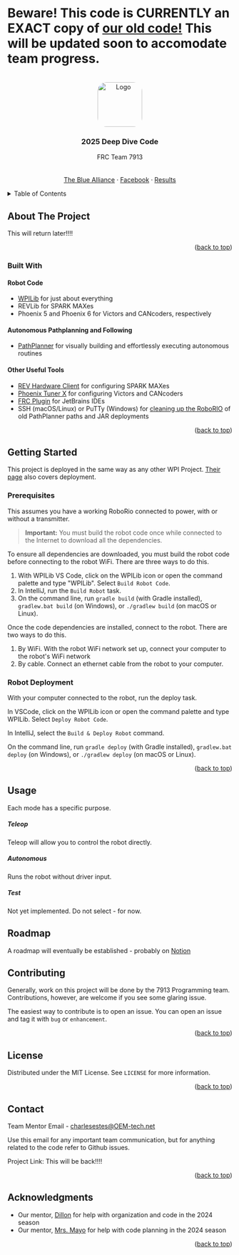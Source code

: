 <!-- Improved compatibility of back to top link: See: https://github.com/othneildrew/Best-README-Template/pull/73 -->
<a name="readme-top"></a>
<!--
*** Based on the Best-README-Template Repository.
*** Thank you to them for letting us spend less time making READMEs
*** And more time writing code.
-->
<h1>Beware! This code is <strong>CURRENTLY</strong> an <strong>EXACT</strong> copy of 
<a href="https://github.com/FRC-7913/Crescendo-2024-Rewrite">our old code!</a> This will be updated soon to accomodate 
team progress.</h1>

<!-- PROJECT LOGO -->
<br />
<div align="center">
  <a href="https://github.com/frc-7913/Crescendo-2024">
    <img src="images/logo.png" alt="Logo" width="100" height="100" style="border-radius: 20%;">
  </a>

<h3 align="center">2025 Deep Dive Code</h3>

  <p align="center">
    FRC Team 7913
    <br />
    <br />
    <br />
    <a href="https://www.thebluealliance.com/team/7913">The Blue Alliance</a>
    ·
    <a href="https://www.facebook.com/NRHS7913/">Facebook</a>
    ·
    <a href="https://www.thebluealliance.com/team/7913#event-results">Results</a>
  </p>
</div>



<!-- TABLE OF CONTENTS -->
<details>
  <summary>Table of Contents</summary>
  <ol>
    <li>
      <a href="#about-the-project">About The Project</a>
      <ul>
        <li><a href="#built-with">Built With</a></li>
      </ul>
    </li>
    <li>
      <a href="#getting-started">Getting Started</a>
      <ul>
        <li><a href="#prerequisites">Prerequisites</a></li>
        <li><a href="#robot-deployment">Robot Deployment</a></li>
      </ul>
    </li>
    <li><a href="#usage">Usage</a></li>
    <li><a href="#roadmap">Roadmap - WIP</a></li>
    <li><a href="#contributing">Contributing</a></li>
    <li><a href="#license">License</a></li>
    <li><a href="#contact">Contact</a></li>
    <li><a href="#acknowledgments">Acknowledgments</a></li>
  </ol>
</details>



<!-- ABOUT THE PROJECT -->

## About The Project

This will return later!!!!
<p align="right">(<a href="#readme-top">back to top</a>)</p>

### Built With

#### Robot Code

* [WPILib](https://docs.wpilib.org/en/latest/docs/software/what-is-wpilib.html) for just about everything
* REVLib for SPARK MAXes
* Phoenix 5 and Phoenix 6 for Victors and CANcoders, respectively

#### Autonomous Pathplanning and Following

* [PathPlanner](https://pathplanner.dev/) for visually building and effortlessly executing autonomous routines

#### Other Useful Tools

* [REV Hardware Client](https://docs.revrobotics.com/rev-hardware-client) for configuring SPARK MAXes
* [Phoenix Tuner X](https://pro.docs.ctr-electronics.com/en/stable/docs/tuner/index.html) for configuring Victors and
  CANcoders
* [FRC Plugin](https://plugins.jetbrains.com/plugin/9405-frc) for JetBrains IDEs
* SSH (macOS/Linux) or PuTTy (Windows)
  for [cleaning up the RoboRIO](https://docs.google.com/document/d/1Cd01X3eviaLGgd5urtJ3XSIjzB4kMR3gBS9SVEG7tIg/) of old
  PathPlanner paths and JAR deployments

<p align="right">(<a href="#readme-top">back to top</a>)</p>



<!-- GETTING STARTED -->

## Getting Started

This project is deployed in the same way as any other WPI
Project. [Their page](https://docs.wpilib.org/en/stable/docs/software/vscode-overview/deploying-robot-code.html) also
covers deployment.

### Prerequisites

This assumes you have a working RoboRio connected to power, with or without a transmitter.

> **Important:** You must build the robot code once while connected to the Internet to download all the dependencies.

To ensure all dependencies are downloaded, you must build the robot code before connecting to the robot WiFi. There are
three ways to do this.

1. With WPILib VS Code, click on the WPILib icon or open the command palette and type "WPILib". Select
   `Build Robot Code`.
2. In IntelliJ, run the `Build Robot` task.
3. On the command line, run `gradle build` (with Gradle installed), `gradlew.bat build` (on Windows), or
   `./gradlew build` (on macOS or Linux).

Once the code dependencies are installed, connect to the robot. There are two ways to do this.

1. By WiFi. With the robot WiFi network set up, connect your computer to the robot's WiFi network
2. By cable. Connect an ethernet cable from the robot to your computer.

### Robot Deployment

With your computer connected to the robot, run the deploy task.

In VSCode, click on the WPILib icon or open the command palette and type WPILib. Select `Deploy Robot Code`.

In IntelliJ, select the `Build & Deploy Robot` command.

On the command line, run `gradle deploy` (with Gradle installed), `gradlew.bat deploy` (on Windows), or
`./gradlew deploy` (on macOS or Linux).

<p align="right">(<a href="#readme-top">back to top</a>)</p>



<!-- USAGE EXAMPLES -->

## Usage

Each mode has a specific purpose.

##### Teleop

Teleop will allow you to control the robot directly.

##### Autonomous

Runs the robot without driver input.

##### Test

Not yet implemented. Do not select - for now.
<!-- ROADMAP -->

## Roadmap

A roadmap will eventually be established - probably on [Notion](https://Notion.so)


<!-- CONTRIBUTING -->

## Contributing

Generally, work on this project will be done by the 7913 Programming team.
Contributions, however, are welcome if you see some glaring issue.

The easiest way to contribute is to open an issue.
You can open an issue and tag it with `bug` or `enhancement`.

<p align="right">(<a href="#readme-top">back to top</a>)</p>



<!-- LICENSE -->

## License

Distributed under the MIT License. See `LICENSE` for more information.

<p align="right">(<a href="#readme-top">back to top</a>)</p>



<!-- CONTACT -->

## Contact

Team Mentor Email - charlesestes@OEM-tech.net

Use this email for any important team communication, but for anything related to the code refer to Github issues.

Project Link: This will be back!!!!

<p align="right">(<a href="#readme-top">back to top</a>)</p>



<!-- ACKNOWLEDGMENTS -->

## Acknowledgments

* Our mentor, [Dillon](https://github.com/dillontherrien) for help with organization and code in the 2024 season
* Our mentor, [Mrs. Mayo](https://github.com/MrsMayo-NRHS) for help with code planning in the 2024 season

<p align="right">(<a href="#readme-top">back to top</a>)</p>
